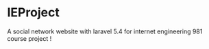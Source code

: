 # IEProject
A social network website with laravel 5.4 for internet engineering 981 course project ! 
